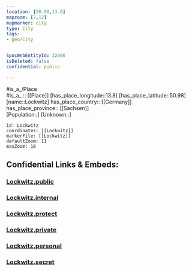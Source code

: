 ```yaml
---
location: [50.98,13.8] 
mapzoom: [7,12] 
mapmarker: city 
type: City
tags:
- geo/City


SpocWebEntityId: 32066
isDeleted: false
confidential: public

---
```

#is_a_/Place  
#is_a_ :: [[Place]] 
[has_place_longitude::13.8] 
[has_place_latitude::50.98] 
[name::Lockwitz] 
has_place_country:: [[Germany]]  
has_place_province:: [[Sachsen]]  
[Population::] 
[Unknown::] 


```leaflet
id: Lockwitz
coordinates: [[Lockwitz]] 
markerFile: [[Lockwitz]] 
defaultZoom: 11 
maxZoom: 18
```


## Confidential Links & Embeds: 

### [Lockwitz.public](/_public/\Earth\Continent\Europe\Europe~Central\Germany\Germany~East\Sachsen\counties~Sachsen\Dresden\CityLockwitz.public.md) 

### [Lockwitz.internal](/_internal/\Earth\Continent\Europe\Europe~Central\Germany\Germany~East\Sachsen\counties~Sachsen\Dresden\CityLockwitz.internal.md) 

### [Lockwitz.protect](/_protect/\Earth\Continent\Europe\Europe~Central\Germany\Germany~East\Sachsen\counties~Sachsen\Dresden\CityLockwitz.protect.md) 

### [Lockwitz.private](/_private/\Earth\Continent\Europe\Europe~Central\Germany\Germany~East\Sachsen\counties~Sachsen\Dresden\CityLockwitz.private.md) 

### [Lockwitz.personal](/_personal/\Earth\Continent\Europe\Europe~Central\Germany\Germany~East\Sachsen\counties~Sachsen\Dresden\CityLockwitz.personal.md) 

### [Lockwitz.secret](/_secret/\Earth\Continent\Europe\Europe~Central\Germany\Germany~East\Sachsen\counties~Sachsen\Dresden\CityLockwitz.secret.md)


